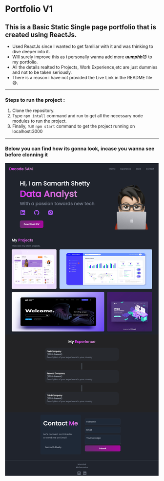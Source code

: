 # Portfolio V1
## This is a Basic Static Single page portfolio that is created using ReactJs.

* Used ReactJs since I wanted to get familiar with it and was thinking to dive deeper into it. 
* Will surely improve this as i personally wanna add more ***uumphh***😈 to my portfolio. 
* All the details realted to Projects, Work Experience,etc are just dummies and not to be taken seriously. 
* There is a reason i have not provided the Live Link in the README file 😅.

---

### Steps to run the project :

1. Clone the repository.
2. Type `npm intall` command and run to get all the necessary node modules to run the project.
3. Finally, run `npm start` command to get the project running on localhost:3000

---

### Below you can find how its gonna look, incase you wanna see before clonning it
   
![Landing_Page](https://github.com/WanderLust08/PortfolioV1/blob/main/README_ss/localhost_3000_%20(1).png)
